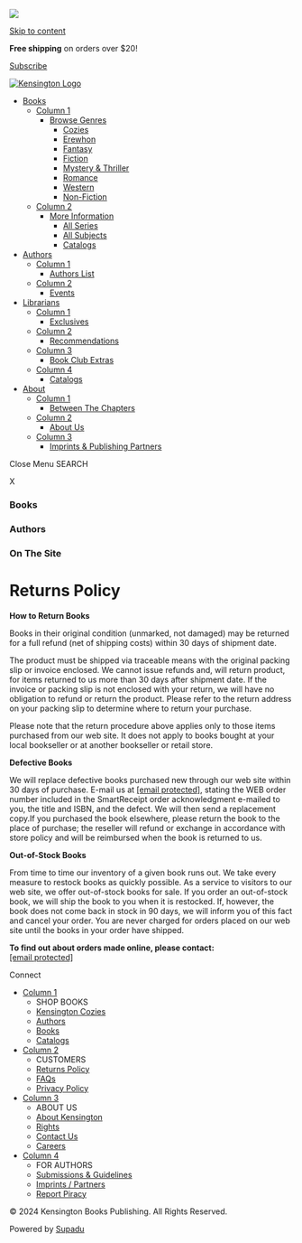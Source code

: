 ![](https://www.facebook.com/tr?id=205417813125384&ev=PageView&noscript=1)     

[Skip to content](#content)

**Free shipping** on orders over $20!

[](https://www.facebook.com/kensingtonpublishing "Follow us on Facebook")[](https://twitter.com/KensingtonBooks "Follow us on X (formerly Twitter)")[](https://www.instagram.com/kensingtonbooks/ "Follow us on Instagram")[](https://www.youtube.com/user/KensingtonPublishing "Follow us on YouTube")[](https://www.pinterest.co.uk/kensingtonbooks/ "Follow us on Pinterest")[](https://www.tiktok.com/@kensingtonbooks "Follow us on TikTok")

[](https://cart.penguinrandomhouse.com/prhcart/prhcart.php "View Cart")

[Subscribe](https://www.kensingtonbooks.com/newsletter "Subscribe")

[](https://cart.penguinrandomhouse.com/prhcart/prhcart.php "View Cart")

[![Kensington Logo](https://dhjhkxawhe8q4.cloudfront.net/kensington-books-publishing-wp/wp-content/uploads/2020/05/12140604/kensington-logonew.png)](https://www.kensingtonbooks.com/)

[](https://cart.penguinrandomhouse.com/prhcart/prhcart.php "View Cart")

* [Books](https://www.kensingtonbooks.com/search-results/)
    * [Column 1](#)
        * [Browse Genres](#)
            * [Cozies](https://www.kensingtonbooks.com/kensingtoncozies)
            * [Erewhon](https://www.kensingtonbooks.com/erewhonbooks/)
            * [Fantasy](https://www.kensingtonbooks.com/search-results/?keyword=Fantasy)
            * [Fiction](https://www.kensingtonbooks.com/search-results/?keyword=Fiction)
            * [Mystery & Thriller](https://www.kensingtonbooks.com/search-results/?keyword=Mystery+%26+Thriller)
            * [Romance](https://www.kensingtonbooks.com/search-results/?keyword=Romance)
            * [Western](https://www.kensingtonbooks.com/search-results/?keyword=Western)
            * [Non-Fiction](https://www.kensingtonbooks.com/search-results/?type=nonfiction&amount=100)
    * [Column 2](#)
        * [More Information](#)
            * [All Series](https://www.kensingtonbooks.com/series)
            * [All Subjects](https://www.kensingtonbooks.com/subjects)
            * [Catalogs](https://www.kensingtonbooks.com/catalogs)
* [Authors](https://www.kensingtonbooks.com/authors/)
    * [Column 1](#)
        * [Authors List](https://www.kensingtonbooks.com/authors/)
    * [Column 2](#)
        * [Events](https://www.kensingtonbooks.com/events/)
* [Librarians](https://www.kensingtonbooks.com/libraries/home)
    * [Column 1](#)
        * [Exclusives](https://www.kensingtonbooks.com/libraries/home/exclusives/)
    * [Column 2](#)
        * [Recommendations](https://www.kensingtonbooks.com/libraries/home/recommendationsnew/)
    * [Column 3](#)
        * [Book Club Extras](https://www.kensingtonbooks.com/libraries/home/bookclubextrasnew/)
    * [Column 4](#)
        * [Catalogs](https://www.kensingtonbooks.com/libraries/home/catalogsnew/)
* [About](#)
    * [Column 1](#)
        * [Between The Chapters](https://www.kensingtonbooks.com/between-the-chapters/)
    * [Column 2](#)
        * [About Us](https://www.kensingtonbooks.com/pages/about/)
    * [Column 3](#)
        * [Imprints & Publishing Partners](https://www.kensingtonbooks.com/pages/imprints-publishing-partners/)

Close Menu SEARCH

 

X

### Books

### Authors

### On The Site

Returns Policy
==============

**How to Return Books**

Books in their original condition (unmarked, not damaged) may be returned for a full refund (net of shipping costs) within 30 days of shipment date.

The product must be shipped via traceable means with the original packing slip or invoice enclosed. We cannot issue refunds and, will return product, for items returned to us more than 30 days after shipment date. If the invoice or packing slip is not enclosed with your return, we will have no obligation to refund or return the product. Please refer to the return address on your packing slip to determine where to return your purchase.

Please note that the return procedure above applies only to those items purchased from our web site. It does not apply to books bought at your local bookseller or at another bookseller or retail store.

**Defective Books**

We will replace defective books purchased new through our web site within 30 days of purchase. E-mail us at [\[email protected\]](https://www.kensingtonbooks.com/cdn-cgi/l/email-protection), stating the WEB order number included in the SmartReceipt order acknowledgment e-mailed to you, the title and ISBN, and the defect. We will then send a replacement copy.If you purchased the book elsewhere, please return the book to the place of purchase; the reseller will refund or exchange in accordance with store policy and will be reimbursed when the book is returned to us.

**Out-of-Stock Books**

From time to time our inventory of a given book runs out. We take every measure to restock books as quickly possible. As a service to visitors to our web site, we offer out-of-stock books for sale. If you order an out-of-stock book, we will ship the book to you when it is restocked. If, however, the book does not come back in stock in 90 days, we will inform you of this fact and cancel your order. You are never charged for orders placed on our web site until the books in your order have shipped.

**To find out about orders made online, please contact:**  
[\[email protected\]](https://www.kensingtonbooks.com/cdn-cgi/l/email-protection)

Connect

[](https://www.facebook.com/kensingtonpublishing "Follow us on Facebook")[](https://twitter.com/KensingtonBooks "Follow us on X (formerly Twitter)")[](https://www.instagram.com/kensingtonbooks/ "Follow us on Instagram")[](https://www.youtube.com/user/KensingtonPublishing "Follow us on YouTube")[](https://www.pinterest.co.uk/kensingtonbooks/ "Follow us on Pinterest")[](https://www.tiktok.com/@kensingtonbooks "Follow us on TikTok")

* [Column 1](#)
    * SHOP BOOKS
    * [Kensington Cozies](https://www.kensingtonbooks.com/kensingtoncozies/)
    * [Authors](https://www.kensingtonbooks.com/authors/)
    * [Books](https://www.kensingtonbooks.com/books/)
    * [Catalogs](https://www.edelweiss.plus/#publisher=KENS)
* [Column 2](#)
    * CUSTOMERS
    * [Returns Policy](https://www.kensingtonbooks.com/pages/returns/)
    * [FAQs](https://www.kensingtonbooks.com/pages/contactus)
    * [Privacy Policy](https://www.penguinrandomhouse.com/privacy/)
* [Column 3](#)
    * ABOUT US
    * [About Kensington](https://www.kensingtonbooks.com/pages/about/)
    * [Rights](https://www.kensingtonbooks.com/pages/subagents/)
    * [Contact Us](https://www.kensingtonbooks.com/pages/contactus/)
    * [Careers](https://www.kensingtonbooks.com/careers/)
* [Column 4](#)
    * FOR AUTHORS
    * [Submissions & Guidelines](https://www.kensingtonbooks.com/pages/submissions/)
    * [Imprints / Partners](https://www.kensingtonbooks.com/pages/imprints-publishing-partners/)
    * [Report Piracy](https://www.kensingtonbooks.com/pages/reportpiracy/)

© 2024 Kensington Books Publishing. All Rights Reserved.

Powered by [Supadu](http://www.supadu.com/)